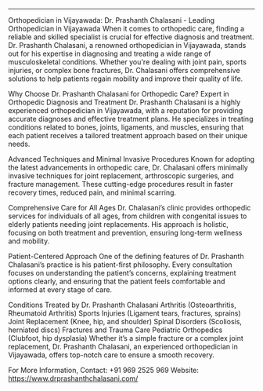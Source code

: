---
Orthopedician in Vijayawada: Dr. Prashanth Chalasani - Leading Orthopedician in Vijayawada
When it comes to orthopedic care, finding a reliable and skilled specialist is crucial for effective diagnosis and treatment. Dr. Prashanth Chalasani, a renowned orthopedician in Vijayawada, stands out for his expertise in diagnosing and treating a wide range of musculoskeletal conditions. Whether you're dealing with joint pain, sports injuries, or complex bone fractures, Dr. Chalasani offers comprehensive solutions to help patients regain mobility and improve their quality of life.

Why Choose Dr. Prashanth Chalasani for Orthopedic Care?
Expert in Orthopedic Diagnosis and Treatment Dr. Prashanth Chalasani is a highly experienced orthopedician in Vijayawada, with a reputation for providing accurate diagnoses and effective treatment plans. He specializes in treating conditions related to bones, joints, ligaments, and muscles, ensuring that each patient receives a tailored treatment approach based on their unique needs.

Advanced Techniques and Minimal Invasive Procedures Known for adopting the latest advancements in orthopedic care, Dr. Chalasani offers minimally invasive techniques for joint replacement, arthroscopic surgeries, and fracture management. These cutting-edge procedures result in faster recovery times, reduced pain, and minimal scarring.

Comprehensive Care for All Ages Dr. Chalasani’s clinic provides orthopedic services for individuals of all ages, from children with congenital issues to elderly patients needing joint replacements. His approach is holistic, focusing on both treatment and prevention, ensuring long-term wellness and mobility.

Patient-Centered Approach One of the defining features of Dr. Prashanth Chalasani’s practice is his patient-first philosophy. Every consultation focuses on understanding the patient’s concerns, explaining treatment options clearly, and ensuring that the patient feels comfortable and informed at every stage of care.

Conditions Treated by Dr. Prashanth Chalasani
Arthritis (Osteoarthritis, Rheumatoid Arthritis)
Sports Injuries (Ligament tears, fractures, sprains)
Joint Replacement (Knee, hip, and shoulder)
Spinal Disorders (Scoliosis, herniated discs)
Fractures and Trauma Care
Pediatric Orthopedics (Clubfoot, hip dysplasia)
Whether it’s a simple fracture or a complex joint replacement, Dr. Prashanth Chalasani, an experienced orthopedician in Vijayawada, offers top-notch care to ensure a smooth recovery.

For More Information,
Contact: +91 969 2525 969
Website: https://www.drprashanthchalasani.com/

